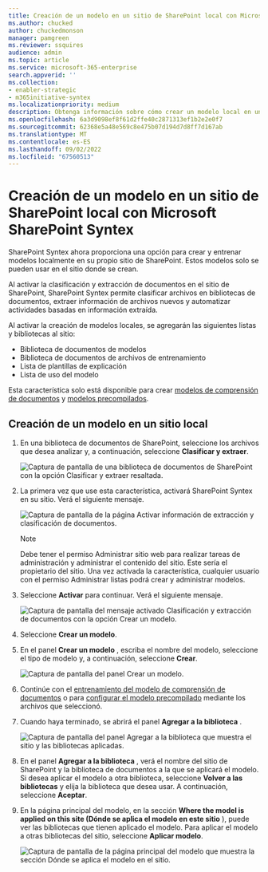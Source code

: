 ```yaml
---
title: Creación de un modelo en un sitio de SharePoint local con Microsoft SharePoint Syntex
ms.author: chucked
author: chuckedmonson
manager: pamgreen
ms.reviewer: ssquires
audience: admin
ms.topic: article
ms.service: microsoft-365-enterprise
search.appverid: ''
ms.collection:
- enabler-strategic
- m365initiative-syntex
ms.localizationpriority: medium
description: Obtenga información sobre cómo crear un modelo local en un sitio local de SharePoint con SharePoint Syntex.
ms.openlocfilehash: 6a3d9098ef8f61d2ffe40c2871313ef1b2e2e0f7
ms.sourcegitcommit: 62368e5a48e569c8e475b07d194d7d8ff7d167ab
ms.translationtype: MT
ms.contentlocale: es-ES
ms.lasthandoff: 09/02/2022
ms.locfileid: "67560513"
---
```

# <a name="create-a-model-on-a-local-sharepoint-site-with-microsoft-sharepoint-syntex"></a>Creación de un modelo en un sitio de SharePoint local con Microsoft SharePoint Syntex

SharePoint Syntex ahora proporciona una opción para crear y entrenar modelos localmente en su propio sitio de SharePoint. Estos modelos solo se pueden usar en el sitio donde se crean. 

Al activar la clasificación y extracción de documentos en el sitio de SharePoint, SharePoint Syntex permite clasificar archivos en bibliotecas de documentos, extraer información de archivos nuevos y automatizar actividades basadas en información extraída.

Al activar la creación de modelos locales, se agregarán las siguientes listas y bibliotecas al sitio:

- Biblioteca de documentos de modelos
- Biblioteca de documentos de archivos de entrenamiento
- Lista de plantillas de explicación
- Lista de uso del modelo

Esta característica solo está disponible para crear [modelos de comprensión de documentos](apply-a-model.md) y [modelos precompilados](prebuilt-models.md). 

## <a name="create-a-model-on-a-local-site"></a>Creación de un modelo en un sitio local

1. En una biblioteca de documentos de SharePoint, seleccione los archivos que desea analizar y, a continuación, seleccione **Clasificar y extraer**.

    ![Captura de pantalla de una biblioteca de documentos de SharePoint con la opción Clasificar y extraer resaltada.](../media/content-understanding/local-model-classify-and-extract-option.png) 

2. La primera vez que use esta característica, activará SharePoint Syntex en su sitio. Verá el siguiente mensaje.

    ![Captura de pantalla de la página Activar información de extracción y clasificación de documentos.](../media/content-understanding/local-model-first-run-activate-message.png) 

    > [!NOTE]
    > Debe tener el permiso Administrar sitio web para realizar tareas de administración y administrar el contenido del sitio. Este sería el propietario del sitio. Una vez activada la característica, cualquier usuario con el permiso Administrar listas podrá crear y administrar modelos.

3. Seleccione **Activar** para continuar. Verá el siguiente mensaje.

    ![Captura de pantalla del mensaje activado Clasificación y extracción de documentos con la opción Crear un modelo.](../media/content-understanding/local-model-activated-message.png) 

4. Seleccione **Crear un modelo**.

5. En el panel **Crear un modelo** , escriba el nombre del modelo, seleccione el tipo de modelo y, a continuación, seleccione **Crear**.

    ![Captura de pantalla del panel Crear un modelo.](../media/content-understanding/local-model-create-a-model.png) 

6. Continúe con el [entrenamiento del modelo de comprensión de documentos](apply-a-model.md) o para [configurar el modelo precompilado](prebuilt-models.md) mediante los archivos que seleccionó.

7. Cuando haya terminado, se abrirá el panel **Agregar a la biblioteca** .

    ![Captura de pantalla del panel Agregar a la biblioteca que muestra el sitio y las bibliotecas aplicadas.](../media/content-understanding/local-model-add-to-library-panel.png) 

8. En el panel **Agregar a la biblioteca** , verá el nombre del sitio de SharePoint y la biblioteca de documentos a la que se aplicará el modelo. Si desea aplicar el modelo a otra biblioteca, seleccione **Volver a las bibliotecas** y elija la biblioteca que desea usar. A continuación, seleccione **Aceptar**.

9. En la página principal del modelo, en la sección **Where the model is applied on this site (Dónde se aplica el modelo en este sitio** ), puede ver las bibliotecas que tienen aplicado el modelo. Para aplicar el modelo a otras bibliotecas del sitio, seleccione **Aplicar modelo**. 

    ![Captura de pantalla de la página principal del modelo que muestra la sección Dónde se aplica el modelo en el sitio.](../media/content-understanding/local-model-home-page.png) 


